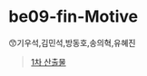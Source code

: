 # be09-fin-Motive
😙기우석,김민석,방동호,송의혁,유혜진

> [1차 산출물](https://github.com/STANL-2/Final/wiki/STANL2%E2%80%90Final)
